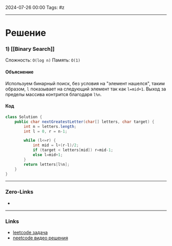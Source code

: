 2024-07-26 00:00
Tags: #z

___
# Решение
### 1) [[Binary Search]]
Сложность: `O(log n)`
Память: `O(1)`
#### Объяснение
Используем бинарный поиск, без условия на "элемент нашелся", таким образом, `l` показывает на следующий элемент так как `l=mid+1`. Выход за пределы массива контрится благодаря `l%n`.
#### Код
```java
class Solution {
    public char nextGreatestLetter(char[] letters, char target) {
        int n = letters.length;
        int l = 0, r = n-1;

        while (l<=r) {
            int mid = l+(r-l)/2;
            if (target < letters[mid]) r=mid-1;
            else l=mid+1;
        }
        return letters[l%n];
    }
}
```

___
### Zero-Links
- 

___
### Links
- [leetcode задача](https://leetcode.com/problems/find-smallest-letter-greater-than-target/description/)
- [neetcode видео решения]()